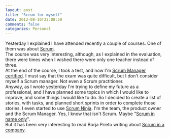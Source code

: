 ```yaml
---
layout: post
title: "Scrum for myself"
date: 2012-08-16T22:08:50
comments: false
categories: Personal
---
```


Yesterday I explained I have attended recently a couple of courses. One of them was about [Scrum](http://www.estratecno.es/calendario/gestion-de-proyectos-con-scrum-manager-madrid-02-11-2010). <br />The course was very interesting, although, as I explained in the evaluation, there were times when I wished there were only one teacher instead of three. <br />At the end of the course, I took a test, and now I'm [Scrum Manager certified](http://scrummanager.net/perfil-de-usuario/userprofile/gonfva). I must say that the exam was quite difficult, but I don't consider myself a Scrum manager. Not even a Scrum practitioner. <br />Anyway, as I wrote yesterday I'm trying to define my future as a professional, and I have planned some topics in which I would like to improve, and some things I would like to do. So I decided to create a list of stories, with tasks, and planned short sprints in order to complete those stories. I even started to use [Scrum Ninja](http://scrumninja.com/). I'm the team, the product owner and the Scrum Manager. Yes, I know that isn't Scrum. Maybe "[Scrum in name only](http://legnita.wordpress.com/2010/10/22/el-agilismo-gana-adeptos/)". <br />But it has been very interesting to read Borja Prieto writing about [Scrum in a company](http://desencadenado.com/2010/11/usa-una-metodologia-agil-para-tu-proyecto-de-empresa.html).
